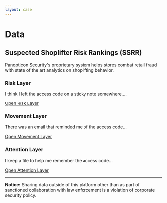```yaml
---
layout: case
---
```

<div class="content" data-view="data">
    <h1 class="uppercase">Data</h1>
    <h2>Suspected Shoplifter Risk Rankings (SSRR)</h2>
    <p>Panopticon Security's proprietary system helps stores combat retail fraud with state of the art analytics on shoplifting behavior.</p>
    <h3>Risk Layer</h3>
    <p>I think I left the access code on a sticky note somewhere....</p>
    <a href="../secure/risk" class="button"><i class="fa fa-shopping-cart"></i> Open Risk Layer</a>
    <h3>Movement Layer</h3>
    <p>There was an email that reminded me of the access code...</p>
    <a href="../secure/movement" class="button"><i class="fa fa-male"></i> Open Movement Layer</a>
    <h3>Attention Layer</h3>
    <p>I keep a file to help me remember the access code...</p>
    <a href="../secure/attention" class="button"><i class="fa fa-eye"></i> Open Attention Layer</a>
    <hr>
    <p><strong>Notice:</strong> Sharing data outside of this platform other than as part of sanctioned collaboration with law enforcement is a violation of corporate security policy.</p>
</div>